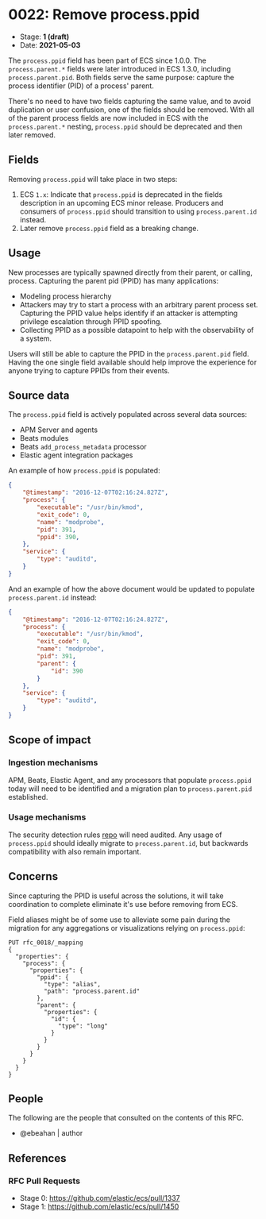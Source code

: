 # 0022: Remove process.ppid
<!-- Leave this ID at 0000. The ECS team will assign a unique, contiguous RFC number upon merging the initial stage of this RFC. -->

- Stage: **1 (draft)** <!-- Update to reflect target stage. See https://elastic.github.io/ecs/stages.html -->
- Date: **2021-05-03** <!-- The ECS team sets this date at merge time. This is the date of the latest stage advancement. -->

<!--
As you work on your RFC, use the "Stage N" comments to guide you in what you should focus on, for the stage you're targeting.
Feel free to remove these comments as you go along.
-->

<!--
Stage 0: Provide a high level summary of the premise of these changes. Briefly describe the nature, purpose, and impact of the changes. ~2-5 sentences.
-->

The `process.ppid` field has been part of ECS since 1.0.0. The `process.parent.*` fields were later introduced in ECS 1.3.0, including `process.parent.pid`. Both fields serve the same purpose: capture the process identifier (PID) of a process' parent.

There's no need to have two fields capturing the same value, and to avoid duplication or user confusion, one of the fields should be removed. With all of the parent process fields are now included in ECS with the `process.parent.*` nesting, `process.ppid` should be deprecated and then later removed.

## Fields

Removing `process.ppid` will take place in two steps:

1. ECS `1.x`: Indicate that `process.ppid` is deprecated in the fields description in an upcoming ECS minor release. Producers and consumers of `process.ppid` should transition to using `process.parent.id` instead.
2. Later remove `process.ppid` field as a breaking change.

<!--
Stage 2: Add or update all remaining field definitions. The list should now be exhaustive. The goal here is to validate the technical details of all remaining fields and to provide a basis for releasing these field definitions as beta in the schema. Use GitHub code blocks with yml syntax formatting.
-->

## Usage

New processes are typically spawned directly from their parent, or calling, process. Capturing the parent pid (PPID) has many applications:

* Modeling process hierarchy
* Attackers may try to start a process with an arbitrary parent process set. Capturing the PPID value helps identify if an attacker is attempting privilege escalation through PPID spoofing.
* Collecting PPID as a possible datapoint to help with the observability of a system.

Users will still be able to capture the PPID in the `process.parent.pid` field. Having the one single field available should help improve the experience for anyone trying to capture PPIDs from their events.

## Source data

<!--
Stage 1: Provide a high-level description of example sources of data. This does not yet need to be a concrete example of a source document, but instead can simply describe a potential source (e.g. nginx access log). This will ultimately be fleshed out to include literal source examples in a future stage. The goal here is to identify practical sources for these fields in the real world. ~1-3 sentences or unordered list.
-->

The `process.ppid` field is actively populated across several data sources:

* APM Server and agents
* Beats modules
* Beats `add_process_metadata` processor
* Elastic agent integration packages

An example of how `process.ppid` is populated:

```json
{
    "@timestamp": "2016-12-07T02:16:24.827Z",
    "process": {
        "executable": "/usr/bin/kmod",
        "exit_code": 0,
        "name": "modprobe",
        "pid": 391,
        "ppid": 390,
    },
    "service": {
        "type": "auditd",
    }
}
```

And an example of how the above document would be updated to populate `process.parent.id` instead:

```json
{
    "@timestamp": "2016-12-07T02:16:24.827Z",
    "process": {
        "executable": "/usr/bin/kmod",
        "exit_code": 0,
        "name": "modprobe",
        "pid": 391,
        "parent": {
            "id": 390
        }
    },
    "service": {
        "type": "auditd",
    }
}
```

<!--
Stage 2: Included a real world example source document. Ideally this example comes from the source(s) identified in stage 1. If not, it should replace them. The goal here is to validate the utility of these field changes in the context of a real world example. Format with the source name as a ### header and the example document in a GitHub code block with json formatting.
-->

<!--
Stage 3: Add more real world example source documents so we have at least 2 total, but ideally 3. Format as described in stage 2.
-->

## Scope of impact

<!--
Stage 2: Identifies scope of impact of changes. Are breaking changes required? Should deprecation strategies be adopted? Will significant refactoring be involved? Break the impact down into:
 * Ingestion mechanisms (e.g. beats/logstash)
 * Usage mechanisms (e.g. Kibana applications, detections)
 * ECS project (e.g. docs, tooling)
The goal here is to research and understand the impact of these changes on users in the community and development teams across Elastic. 2-5 sentences each.
-->

### Ingestion mechanisms

APM, Beats, Elastic Agent, and any processors that populate `process.ppid` today will need to be identified and a migration plan to `process.parent.pid` established.

### Usage mechanisms

The security detection rules [repo](https://github.com/elastic/detection-rules) will need audited. Any usage of `process.ppid` should ideally migrate to `process.parent.id`, but backwards compatibility with also remain important.

## Concerns

<!--
Stage 1: Identify potential concerns, implementation challenges, or complexity. Spend some time on this. Play devil's advocate. Try to identify the sort of non-obvious challenges that tend to surface later. The goal here is to surface risks early, allow everyone the time to work through them, and ultimately document resolution for posterity's sake.
-->

Since capturing the PPID is useful across the solutions, it will take coordination to complete eliminate it's use before removing from ECS.

Field aliases might be of some use to alleviate some pain during the migration for any aggregations or visualizations relying on `process.ppid`:

```
PUT rfc_0018/_mapping
{
  "properties": {
    "process": {
      "properties": {
        "ppid": {
          "type": "alias",
          "path": "process.parent.id"
        },
        "parent": {
          "properties": {
            "id": {
              "type": "long"
            }
          }
        }
      }
    }
  }
}
```

<!--
Stage 2: Document new concerns or resolutions to previously listed concerns. It's not critical that all concerns have resolutions at this point, but it would be helpful if resolutions were taking shape for the most significant concerns.
-->

<!--
Stage 3: Document resolutions for all existing concerns. Any new concerns should be documented along with their resolution. The goal here is to eliminate risk of churn and instability by ensuring all concerns have been addressed.
-->

## People

The following are the people that consulted on the contents of this RFC.

* @ebeahan | author

<!--
Who will be or has been consulted on the contents of this RFC? Identify authorship and sponsorship, and optionally identify the nature of involvement of others. Link to GitHub aliases where possible. This list will likely change or grow stage after stage.

e.g.:

* @Yasmina | author
* @Monique | sponsor
* @EunJung | subject matter expert
* @JaneDoe | grammar, spelling, prose
* @Mariana
-->


## References

<!-- Insert any links appropriate to this RFC in this section. -->

### RFC Pull Requests

<!-- An RFC should link to the PRs for each of it stage advancements. -->

* Stage 0: https://github.com/elastic/ecs/pull/1337
* Stage 1: https://github.com/elastic/ecs/pull/1450

<!--
* Stage 1: https://github.com/elastic/ecs/pull/NNN
...
-->
